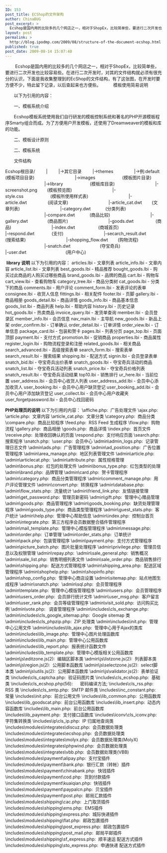 ```yaml
---
ID: 153
post_title: ECShop的文件架构
author: ChinaBUG
post_excerpt: >
  Ecshop是国内用的比较多的几个网店之一，相对于ShopEx，比较简单些，要进行二次开发也比较容易些。在进行二次开发时，对其的文件结构就必须有很充分的认识，下面是我收集整理到的EcShop的文件结构，有了这张图，在开发时要方便不少，特此留下记录，以后查起来也方便些。
layout: post
permalink: >
  http://blog.ipodmp.com/2009/08/structure-of-the-document-ecshop.html
published: true
post_date: 2009-08-14 15:07:40
---
```

 　　Ecshop是国内用的比较多的几个网店之一，相对于ShopEx，比较简单些，要进行二次开发也比较容易些。在进行二次开发时，对其的文件结构就必须有很充分的认识，下面是我收集整理到的EcShop的文件结构，有了这张图，在开发时要方便不少，特此留下记录，以后查起来也方便些。
 
　　模板使用简易说明

　　以下为引用的内容：

　　一、模板系统介绍

　　Ecshop模板系统使用我们自行研发的模板控制系统和著名的PHP开源模板程序Smarty组合而成。为了方便用户开发模板，还使用了Dreamweaver的模板和库的功能。

　　二、模板设计原则

　　二、模板系统

　　文件结构

Ecshop根目录/
        |
        |-&gt;其它目录
        |-&gt;themes
                |-&gt;例:default (模板项目目录)
                                |-&gt;images                      (模板图片目录)
                                |-&gt;library                      (模板库目录)
                                |-screenshot.png        (模板预览图)
                                |-style.css                      (模板所使用样式表)
                                |-article.dwt                 (阅读文章)
                                |-article_cat.dwt        (文章列表)
                                |-category.dwt            (分类列表)
                                |-compare.dwt            (商品比较)
                                |-gallery.dwt                (商品图片)
                                |-goods.dwt                  (商品)
                                |-index.dwt                   (商城首页)
                                |-respond.dwt              (支付)
                                |-secarch_result.dwt        (搜索结果)
                                |-shopping_flow.dwt        (购物流程)
                                |-snatch.dwt                        (夺宝奇兵)
                                |-user.dwt                                (用户中心)
 

 <strong>library 说明</strong>
以下为引用的内容：
articles.lbi - 文章列表
article_info.lbi - 文章内容
article_list.lbi - 文章列表
best_goods.lbi - 精品推荐
bought_goods.lbi - 购买过此商品的人购买过哪些商品
brand_goods.lbi - 品牌的商品
cart.lbi - 购物车
cart_view.lbi - 查看购物车
category_tree.lbi - 商品分类树
cat_goods.lbi - 分类下的商品
comments.lbi - 用户评论
comment_form.lbi - 发表评论的表单
consignee.lbi - 收货人信息
fittings.lbi - 相关配件
footer.lbi - 页脚
gallery.lbi - 商品相册
goods_detail.lbi - 商品详情
goods_info.lbi - 商品基本信息
goods_list.lbi - 商品列表
help.lbi - 帮助内容
history.lbi - 历史记录
hot_goods.lbi - 热卖商品
invoice_query.lbi - 发货单查询
member.lbi - 会员登录区
member_info.lbi - 会员信息
nav_main.lbi - 主导航
new_goods.lbi - 新品上架
order_confirm.lbi - 订单确认
order_detail.lbi - 订单详情
order_view.lbi - 订单信息
package_card.lbi - 包装和贺卡
pages.lbi - 列表分页
page_top.lbi - 页面顶部
payment.lbi - 支付方式
promotion.lbi - 促销商品
properties.lbi - 商品属性
register_login.lbi - 购物流程登录和注册
related_goods.lbi - 相关商品
search_advanced.lbi - 高级搜索表单
search_form.lbi - 搜索表单
search_result.lbi - 搜索结果
shipping.lbi - 配送方式
signin.lbi - 会员登录表单
snatch_bid.lbi - 夺宝奇兵出价表单
snatch_goods.lbi - 夺宝奇兵活动的商品
snatch_list.lbi - 夺宝奇兵活动列表
snatch_price.lbi - 夺宝奇兵价格列表
snatch_result.lbi - 夺宝奇兵活动结果
top10.lbi - 销售排行
ur_here.lbi - 当前位置
user_address.lbi - 会员中心收货人列表
user_address_add.lbi - 会员中心添加收货人
user_booking.lbi - 会员中心用户缺货登记
user_booking_add.lbi - 会员中心用户添加缺货登记
user_collect.lbi - 会员中心用户收藏夹
user_forgetpassword.lbi - 会员中心找回密码

<strong>PHP处理页的说明</strong>
以下为引用的内容：
\affiche.php:  广告处理文件
\ajax.php: 
\article.php:  文章内容
\article_cat.php:  文章分类
\category.php:  商品分类
\compare.php:  商品比较程序
\feed.php:  RSS Feed 生成程序
\flow.php:  购物流程
\gallery.php:  商品相册
\goods.php:  商品详情
\index.php:  首页文件
\receive.php:  处理收回确认的页面
\respond.php:  支付响应页面
\search.php:  搜索程序
\snatch.php: 
\user.php:  会员中心
\admin\admin_logs.php:  记录管理日志文件
\admin\ads.php:  广告管理程序
\admin\ad_position.php:  广告位置管理程序
\admin\area_manage.php:  地区列表管理文件
\admin\article.php: 
\admin\articlecat.php: 
\admin\attribute.php:  属性规格管理
\admin\bonus.php:  红包的处理文件
\admin\bonus_type.php:  红包类型的处理
\admin\brand.php:  品牌管理
\admin\card.php:  贺卡管理程序
\admin\category.php:  商品分类管理程序
\admin\comment_manage.php:  用户评论管理文件
\admin\convert.php:  转换程序
\admin\database.php: 
\admin\flow_stats.php:  流量统计
\admin\friend_link.php:  友情链接管理
\admin\get_password.php:  管理员新密码
\admin\gift.php:  管理中心赠品管理
\admin\goods.php:  商品管理程序
\admin\goods_booking.php:  缺货处理管理程序
\admin\goods_type.php:  商品类型管理程序
\admin\guest_stats.php:  客户统计
\admin\help.php:  管理中心帮助信息
\admin\index.php:  控制台首页
\admin\integrate.php:  第三方程序会员数据整合插件管理程序
\admin\mail_template.php:  管理中心模版管理程序
\admin\message.php: 
\admin\order.php:  订单管理
\admin\order_stats.php:  订单统计
\admin\pack.php:  包装管理程序
\admin\payment.php:  支付方式管理程序
\admin\picture_batch.php:  图片批量处理程序
\admin\privilege.php:  管理员信息以及权限管理
\admin\repay.php: 
\admin\sale_general.php:  销售概况
\admin\sale_list.php:  销售明细列表文件
\admin\sale_order.php:  商品销售排行
\admin\shipping.php:  配送方式管理程序
\admin\shipping_area.php:  配送区域管理程序
\admin\shophelp.php: 
\admin\shopinfo.php: 
\admin\shop_config.php:  管理中心商店设置
\admin\sitemap.php:  站点地图生成程序
\admin\snatch.php: 
\admin\sql.php:  会员管理程序
\admin\template.php:  管理中心模版管理程序
\admin\users.php:  会员管理程序
\admin\users_order.php:  会员排行统计文件
\admin\user_msg.php:  客户留言
\admin\user_rank.php:  会员等级管理程序
\admin\visit_sold.php:  访问购买比例
\admin\vote.php:   调查管理程序
\admin\includes\cls_exchange.php: 
\admin\includes\cls_google_sitemap.php:  Google sitemap 类
\admin\includes\cls_phpzip.php:  ZIP 处理类
\admin\includes\init.php:  管理中心公用文件
\admin\includes\lib_ajax.php:  管理中心用于Ajax的类库
\admin\includes\lib_image.php:  管理中心图片处理函数库
\admin\includes\lib_main.php:  管理中心公用函数库
\admin\includes\lib_report.php:  报表统计函数文件
\admin\includes\lib_template.php:  管理中心模版相关公用函数库
\admin\js\editzone.js(2):  编辑区脚本类
\admin\js\listzone.js(2):  列表脚本类
\admin\js\region.js(2):  公用脚本函数库
\admin\js\selectzone.js(2):  select脚本类
\admin\js\utils.js(2):  公用脚本函数库
\admin\js\validator.js(2):  表单验证类
\includes\cls_captcha.php:  验证码图片类
\includes\cls_ecshop.php:  基础类
\includes\cls_ecshop.php(56):      密码编译方法;
\includes\cls_rss.php:  RSS 类
\includes\cls_smtp.php:  SMTP 邮件类
\includes\inc_constant.php:  常量
\includes\init.php:  前台公用文件
\includes\lib_common.php:  公用函数库
\includes\lib_goodscat.php:  前台公用函数库
\includes\lib_insert.php:  动态内容函数库
\includes\lib_main.php:  前台公用函数库
\includes\lib_payment.php:  支付接口函数库
\includes\iconv\cls_iconv.php:  字符集转换类
\includes\ip\cls_ip.php:  IP 归属地查询类
\includes\modules\integrates\discuz.php:  会员数据处理类
\includes\modules\integrates\ecshop.php:  会员数据处理类
\includes\modules\integrates\molyx.php:  会员数据处理类(MolyX)
\includes\modules\integrates\phpwind.php:  会员数据处理类
\includes\modules\integrates\vbb.php:  会员数据处理类(VBB)
\includes\modules\payment\alipay.php:  支付宝插件
\includes\modules\payment\bank.php:  银行汇款（转帐）插件
\includes\modules\payment\chinabank.php:  快钱插件
\includes\modules\payment\cod.php:  货到付款插件
\includes\modules\payment\kuaiqian.php:  快钱插件
\includes\modules\payment\paypalcn.php:  贝宝插件
\includes\modules\payment\post.php:  邮局汇款插件
\includes\modules\shipping\cac.php:  上门取货插件
\includes\modules\shipping\ems.php:  EMS插件
\includes\modules\shipping\express.php:  城际快递插件
\includes\modules\shipping\flat.php:  邮政包裹插件
\includes\modules\shipping\post_express.php:  邮政包裹插件
\includes\modules\shipping\post_mail.php:  邮局平邮插件
\includes\modules\shipping\sf_express.php:  顺丰速运 配送方式插件
\includes\modules\shipping\sto_express.php:  申通快递 配送方式插件